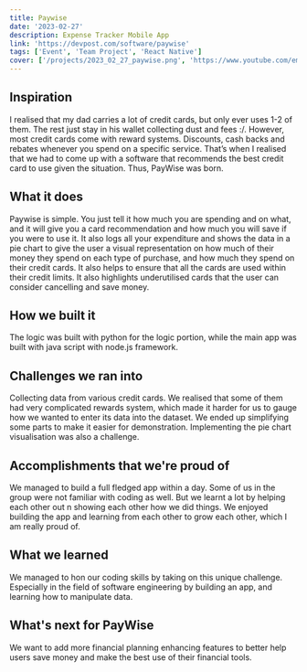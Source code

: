 ```yaml
---
title: Paywise
date: '2023-02-27'
description: Expense Tracker Mobile App
link: 'https://devpost.com/software/paywise'
tags: ['Event', 'Team Project', 'React Native']
cover: ['/projects/2023_02_27_paywise.png', 'https://www.youtube.com/embed/Ugl0_IXW2UI']
---
```


## Inspiration

I realised that my dad carries a lot of credit cards, but only ever uses 1-2 of them. The rest just stay in his wallet collecting dust and fees :/. However, most credit cards come with reward systems. Discounts, cash backs and rebates whenever you spend on a specific service. That’s when I realised that we had to come up with a software that recommends the best credit card to use given the situation. Thus, PayWise was born.

## What it does

Paywise is simple. You just tell it how much you are spending and on what, and it will give you a card recommendation and how much you will save if you were to use it. It also logs all your expenditure and shows the data in a pie chart to give the user a visual representation on how much of their money they spend on each type of purchase, and how much they spend on their credit cards. It also helps to ensure that all the cards are used within their credit limits. It also highlights underutilised cards that the user can consider cancelling and save money.

## How we built it

The logic was built with python for the logic portion, while the main app was built with java script with node.js framework.

## Challenges we ran into

Collecting data from various credit cards. We realised that some of them had very complicated rewards system, which made it harder for us to gauge how we wanted to enter its data into the dataset. We ended up simplifying some parts to make it easier for demonstration. Implementing the pie chart visualisation was also a challenge.

## Accomplishments that we're proud of

We managed to build a full fledged app within a day. Some of us in the group were not familiar with coding as well. But we learnt a lot by helping each other out n showing each other how we did things. We enjoyed building the app and learning from each other to grow each other, which I am really proud of.

## What we learned

We managed to hon our coding skills by taking on this unique challenge. Especially in the field of software engineering by building an app, and learning how to manipulate data.

## What's next for PayWise

We want to add more financial planning enhancing features to better help users save money and make the best use of their financial tools.
